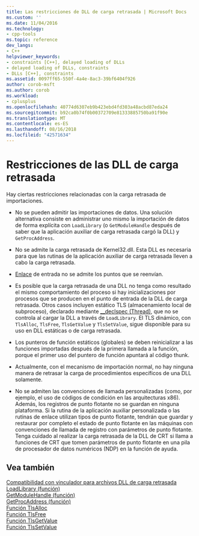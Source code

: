 ```yaml
---
title: Las restricciones de DLL de carga retrasada | Microsoft Docs
ms.custom: ''
ms.date: 11/04/2016
ms.technology:
- cpp-tools
ms.topic: reference
dev_langs:
- C++
helpviewer_keywords:
- constraints [C++], delayed loading of DLLs
- delayed loading of DLLs, constraints
- DLLs [C++], constraints
ms.assetid: 0097ff65-550f-4a4e-8ac3-39bf6404f926
author: corob-msft
ms.author: corob
ms.workload:
- cplusplus
ms.openlocfilehash: 40774d6307eb9b423ebd4fd303a48acbd87eda24
ms.sourcegitcommit: b92ca0b74f0b00372709e81333885750ba91f90e
ms.translationtype: MT
ms.contentlocale: es-ES
ms.lasthandoff: 08/16/2018
ms.locfileid: "42571634"
---
```

# <a name="constraints-of-delay-loading-dlls"></a>Restricciones de las DLL de carga retrasada
Hay ciertas restricciones relacionadas con la carga retrasada de importaciones.  
  
-   No se pueden admitir las importaciones de datos. Una solución alternativa consiste en administrar uno mismo la importación de datos de forma explícita con `LoadLibrary` (o `GetModuleHandle` después de saber que la aplicación auxiliar de carga retrasada cargó la DLL) y `GetProcAddress`.  
  
-   No se admite la carga retrasada de Kernel32.dll. Esta DLL es necesaria para que las rutinas de la aplicación auxiliar de carga retrasada lleven a cabo la carga retrasada.  
  
-   [Enlace](../../build/reference/binding-imports.md) de entrada no se admite los puntos que se reenvían.  
  
-   Es posible que la carga retrasada de una DLL no tenga como resultado el mismo comportamiento del proceso si hay inicializaciones por procesos que se producen en el punto de entrada de la DLL de carga retrasada. Otros casos incluyen estático TLS (almacenamiento local de subproceso), declarado mediante [__declspec (Thread)](../../cpp/thread.md), que no se controla al cargar la DLL a través de `LoadLibrary`. El TLS dinámico, con `TlsAlloc`, `TlsFree`, `TlsGetValue` y `TlsSetValue`, sigue disponible para su uso en DLL estáticas o de carga retrasada.  
  
-   Los punteros de función estáticos (globales) se deben reinicializar a las funciones importadas después de la primera llamada a la función, porque el primer uso del puntero de función apuntará al código thunk.  
  
-   Actualmente, con el mecanismo de importación normal, no hay ninguna manera de retrasar la carga de procedimientos específicos de una DLL solamente.  
  
-   No se admiten las convenciones de llamada personalizadas (como, por ejemplo, el uso de códigos de condición en las arquitecturas x86). Además, los registros de punto flotante no se guardan en ninguna plataforma. Si la rutina de la aplicación auxiliar personalizada o las rutinas de enlace utilizan tipos de punto flotante, tendrán que guardar y restaurar por completo el estado de punto flotante en las máquinas con convenciones de llamada de registro con parámetros de punto flotante. Tenga cuidado al realizar la carga retrasada de la DLL de CRT si llama a funciones de CRT que tomen parámetros de punto flotante en una pila de procesador de datos numéricos (NDP) en la función de ayuda.  
  
## <a name="see-also"></a>Vea también  
 [Compatibilidad con vinculador para archivos DLL de carga retrasada](../../build/reference/linker-support-for-delay-loaded-dlls.md)   
 [LoadLibrary (función)](http://msdn.microsoft.com/library/windows/desktop/ms684175.aspx)   
 [GetModuleHandle (función)](http://msdn.microsoft.com/library/windows/desktop/ms683199.aspx)   
 [GetProcAddress (función)](http://msdn.microsoft.com/library/windows/desktop/ms683212.aspx)   
 [Función TlsAlloc](/windows/desktop/api/processthreadsapi/nf-processthreadsapi-tlsalloc)   
 [Función TlsFree](/windows/desktop/api/processthreadsapi/nf-processthreadsapi-tlsfree)   
 [Función TlsGetValue](/windows/desktop/api/processthreadsapi/nf-processthreadsapi-tlsgetvalue)   
 [Función TlsSetValue](/windows/desktop/api/processthreadsapi/nf-processthreadsapi-tlssetvalue)